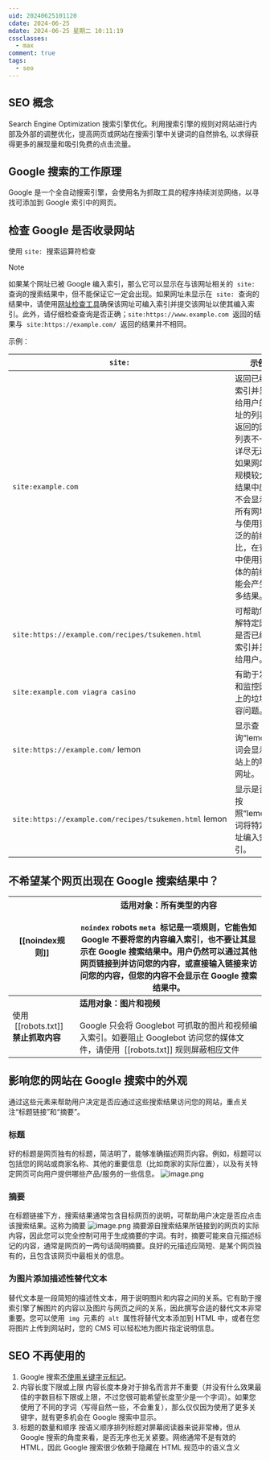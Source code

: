 ```yaml
---
uid: 20240625101120
cdate: 2024-06-25
mdate: 2024-06-25 星期二 10:11:19
cssclasses:
  - max
comment: true
tags:
  - seo
---
```


## SEO 概念

Search Engine Optimization 搜索引擎优化。利用搜索引擎的规则对网站进行内部及外部的调整优化，提高网页或网站在搜索引擎中关键词的自然排名, 以求得获得更多的展现量和吸引免费的点击流量。

## Google 搜索的工作原理

Google 是一个全自动搜索引擎，会使用名为抓取工具的程序持续浏览网络，以寻找可添加到 Google 索引中的网页。

## 检查 Google 是否收录网站

使用 `site:`  搜索运算符检查
>[!note]
> 如果某个网址已被 Google 编入索引，那么它可以显示在与该网址相关的  `site:`  查询的搜索结果中，但不能保证它一定会出现。如果网址未显示在  `site:`  查询的结果中，请使用[网址检查工具](https://support.google.com/webmasters/answer/9012289?hl=zh-cn)确保该网址可编入索引并提交该网址以使其编入索引。此外，请仔细检查查询是否正确；`site:https://www.example.com`  返回的结果与  `site:https://example.com/`  返回的结果并不相同。

示例：

| `site:`                                                | 示例                                                                                                                                                                                         |
| ------------------------------------------------------ | -------------------------------------------------------------------------------------------------------------------------------------------------------------------------------------------- |
| `site:example.com`                                     | 返回已编入索引并呈现给用户的网址的列表。返回的网址列表不一定详尽无遗。如果网站的规模较大，结果中应该不会显示其所有网址。与使用更宽泛的前缀相比，在查询中使用更具体的前缀可能会产生更多结果。 |
| `site:https://example.com/recipes/tsukemen.html`       | 可帮助您了解特定网址是否已编入索引并呈现给用户。                                                                                                                                             |
| `site:example.com viagra casino`                       | 有助于发现和监控网站上的垃圾内容问题。                                                                                                                                                       |
| `site:https://example.com/` lemon                      | 显示查询“lemon”一词会显示网站上的哪些网址。                                                                                                                                                  |
| `site:https://example.com/recipes/tsukemen.html` lemon | 显示是否已按照“lemon”一词将特定网址编入索引。                                                                                                                                                |

## 不希望某个网页出现在 Google 搜索结果中？

| [[noindex规则]]                 | **适用对象：所有类型的内容**<br><br>`noindex` robots `meta`  标记是一项规则，它能告知 Google 不要将您的内容编入索引，也不要让其显示在 Google 搜索结果中。用户仍然可以通过其他网页链接到并访问您的内容，或直接输入链接来访问您的内容，但您的内容不会显示在 Google 搜索结果中。 |
| ----------------------------- | --------------------------------------------------------------------------------------------------------------------------------------------------------------------- |
| 使用  [[robots.txt]] **禁止抓取内容** | **适用对象：图片和视频**<br><br>Google 只会将 Googlebot 可抓取的图片和视频编入索引。如要阻止 Googlebot 访问您的媒体文件，请使用  [[robots.txt]] 规则屏蔽相应文件                                                         |

## 影响您的网站在 Google 搜索中的外观

通过这些元素来帮助用户决定是否应通过这些搜索结果访问您的网站，重点关注“标题链接”和“摘要”。

### 标题

好的标题是网页独有的标题，简洁明了，能够准确描述网页内容。例如，标题可以包括您的网站或商家名称、其他的重要信息（比如商家的实际位置），以及有关特定网页可向用户提供哪些产品/服务的一些信息。
![image.png](assets/seo/202406251148635.png)

### 摘要

在标题链接下方，搜索结果通常包含目标网页的说明，可帮助用户决定是否应点击该搜索结果。这称为摘要
![image.png](assets/seo/202406251151029.png)
摘要源自搜索结果所链接到的网页的实际内容，因此您可以完全控制可用于生成摘要的字词。有时，摘要可能来自元描述标记的内容，通常是网页的一两句话简明摘要。良好的元描述应简短、是某个网页独有的，且包含该网页中最相关的信息。

### 为图片添加描述性替代文本

替代文本是一段简短的描述性文本，用于说明图片和内容之间的关系。它有助于搜索引擎了解图片的内容以及图片与网页之间的关系，因此撰写合适的替代文本非常重要。您可以使用  `img`  元素的  `alt`  属性将替代文本添加到 HTML 中，或者在您将图片上传到网站时，您的 CMS 可以轻松地为图片指定说明信息。

## SEO 不再使用的

1. Google 搜索[不使用关键字元标记](https://developers.google.com/search/blog/2009/09/google-does-not-use-keywords-meta-tag?hl=zh-cn)。
2. 内容长度下限或上限
   内容长度本身对于排名而言并不重要（并没有什么效果最佳的字数目标下限或上限，不过您很可能希望长度至少是一个字词）。如果您使用了不同的字词（写得自然一些，不会重复），那么仅仅因为使用了更多关键字，就有更多机会在 Google 搜索中显示。
3. 标题的数量和顺序
   按语义顺序排列标题对屏幕阅读器来说非常棒，但从 Google 搜索的角度来看，是否无序也无关紧要。网络通常不是有效的 HTML，因此 Google 搜索很少依赖于隐藏在 HTML 规范中的语义含义

